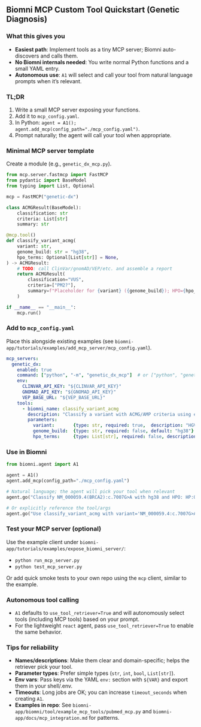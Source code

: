 ## Biomni MCP Custom Tool Quickstart (Genetic Diagnosis)

### What this gives you
- **Easiest path**: Implement tools as a tiny MCP server; Biomni auto-discovers and calls them.
- **No Biomni internals needed**: You write normal Python functions and a small YAML entry.
- **Autonomous use**: `A1` will select and call your tool from natural language prompts when it’s relevant.

### TL;DR
1. Write a small MCP server exposing your functions.
2. Add it to `mcp_config.yaml`.
3. In Python: `agent = A1(); agent.add_mcp(config_path="./mcp_config.yaml")`.
4. Prompt naturally; the agent will call your tool when appropriate.

### Minimal MCP server template
Create a module (e.g., `genetic_dx_mcp.py`).

```python
from mcp.server.fastmcp import FastMCP
from pydantic import BaseModel
from typing import List, Optional

mcp = FastMCP("genetic-dx")

class ACMGResult(BaseModel):
    classification: str
    criteria: List[str]
    summary: str

@mcp.tool()
def classify_variant_acmg(
    variant: str,
    genome_build: str = "hg38",
    hpo_terms: Optional[List[str]] = None,
) -> ACMGResult:
    # TODO: call ClinVar/gnomAD/VEP/etc. and assemble a report
    return ACMGResult(
        classification="VUS",
        criteria=["PM2?"],
        summary=f"Placeholder for {variant} ({genome_build}); HPO={hpo_terms or []}",
    )

if __name__ == "__main__":
    mcp.run()
```

### Add to `mcp_config.yaml`
Place this alongside existing examples (see `biomni-app/tutorials/examples/add_mcp_server/mcp_config.yaml`).

```yaml
mcp_servers:
  genetic_dx:
    enabled: true
    command: ["python", "-m", "genetic_dx_mcp"]  # or ["python", "genetic_dx_mcp.py"]
    env:
      CLINVAR_API_KEY: "${CLINVAR_API_KEY}"
      GNOMAD_API_KEY: "${GNOMAD_API_KEY}"
      VEP_BASE_URL: "${VEP_BASE_URL}"
    tools:
      - biomni_name: classify_variant_acmg
        description: "Classify a variant with ACMG/AMP criteria using external databases"
        parameters:
          variant:       {type: str, required: true,  description: "HGVS or chrom-pos-ref-alt"}
          genome_build:  {type: str, required: false, default: "hg38"}
          hpo_terms:     {type: List[str], required: false, description: "HPO IDs (e.g., HP:0001250)"}
```

### Use in Biomni
```python
from biomni.agent import A1

agent = A1()
agent.add_mcp(config_path="./mcp_config.yaml")

# Natural language; the agent will pick your tool when relevant
agent.go("Classify NM_000059.4(BRCA2):c.7007G>A with hg38 and HPO: HP:0001250, HP:0002315.")

# Or explicitly reference the tool/args
agent.go("Use classify_variant_acmg with variant='NM_000059.4:c.7007G>A', genome_build='hg38'.")
```

### Test your MCP server (optional)
Use the example client under `biomni-app/tutorials/examples/expose_biomni_server/`:
- `python run_mcp_server.py`
- `python test_mcp_server.py`

Or add quick smoke tests to your own repo using the `mcp` client, similar to the example.

### Autonomous tool calling
- `A1` defaults to `use_tool_retriever=True` and will autonomously select tools (including MCP tools) based on your prompt.
- For the lightweight `react` agent, pass `use_tool_retriever=True` to enable the same behavior.

### Tips for reliability
- **Names/descriptions**: Make them clear and domain-specific; helps the retriever pick your tool.
- **Parameter types**: Prefer simple types (`str`, `int`, `bool`, `List[str]`).
- **Env vars**: Pass keys via the YAML `env:` section with `${VAR}` and export them in your shell/.env.
- **Timeouts**: Long jobs are OK; you can increase `timeout_seconds` when creating `A1`.
- **Examples in repo**: See `biomni-app/biomni/tool/example_mcp_tools/pubmed_mcp.py` and `biomni-app/docs/mcp_integration.md` for patterns.

